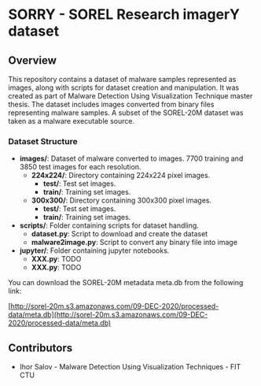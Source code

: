 # SORRY - SOREL Research imagerY dataset

## Overview

This repository contains a dataset of malware samples represented as images, along with scripts for dataset creation and manipulation. It was created as part of Malware Detection Using Visualization Technique master thesis. The dataset includes images converted from binary files representing malware samples. A subset of the SOREL-20M dataset was taken as a malware executable source.

### Dataset Structure

- **images/**: Dataset of malware converted to images. 7700 training and 3850 test images for each resolution.
  - **224x224/**: Directory containing 224x224 pixel images.
    - **test/**: Test set images.
    - **train/**: Training set images.
  - **300x300/**: Directory containing 300x300 pixel images.
    - **test/**: Test set images.
    - **train/**: Training set images.
- **scripts/**: Folder containing scripts for dataset handling.
  - **dataset.py**: Script to download and create the dataset
  - **malware2image.py**: Script to convert any binary file into image
- **jupyter/**: Folder containing jupyter notebooks.
  - **XXX.py**: TODO
  - **XXX.py**: TODO

You can download the SOREL-20M metadata meta.db from the following link:

[http://sorel-20m.s3.amazonaws.com/09-DEC-2020/processed-data/meta.db](http://sorel-20m.s3.amazonaws.com/09-DEC-2020/processed-data/meta.db)

## Contributors

- Ihor Salov - Malware Detection Using Visualization Techniques - FIT CTU

